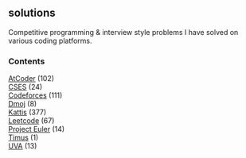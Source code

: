 ## solutions

Competitive programming & interview style problems I have solved on various coding platforms.

### Contents
[AtCoder](https://github.com/terror/CompetitiveProgramming/blob/master/AtCoder/) (102)<br/>
[CSES](https://github.com/terror/CompetitiveProgramming/blob/master/CSES/) (24)<br/>
[Codeforces](https://github.com/terror/CompetitiveProgramming/blob/master/Codeforces/) (111)<br/>
[Dmoj](https://github.com/terror/CompetitiveProgramming/blob/master/Dmoj/) (8)<br/>
[Kattis](https://github.com/terror/CompetitiveProgramming/blob/master/Kattis/) (377)<br/>
[Leetcode](https://github.com/terror/CompetitiveProgramming/blob/master/Leetcode/) (67)<br/>
[Project Euler](https://github.com/terror/CompetitiveProgramming/blob/master/Project%20Euler/) (14)<br/>
[Timus](https://github.com/terror/CompetitiveProgramming/blob/master/Timus/) (1)<br/>
[UVA](https://github.com/terror/CompetitiveProgramming/blob/master/UVA/) (13)<br/>

